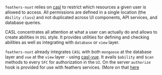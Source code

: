 `feathers-nuxt` relies on [casl](https://github.com/stalniy/casl) to restrict which resources a given user is allowed to access. 
All permissions are defined in a single location (the `Ability class`) and not duplicated across UI components, API services, and database queries.

CASL concentrates all attention at what a user can actually do and allows to create abilities in `DSL` style. It provides utilities for defining and checking abilities as well as integrating with `database` or `view` layer.

`feathers-nuxt` already integrates `CASL` with both `mongoose` at the database layer and `vue` at the `view` layer - using [casl-vue](https://github.com/stalniy/casl/tree/master/packages/casl-vue). It avails `$ability` and `$can` methods to every `SFC` for authorization in the `UI`. On the server `authorize` hook is provided for use with feathers services. (More on that [here](https://github.com/feathers-nuxt/template-app/wiki)